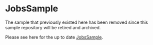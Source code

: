 # JobsSample
The sample that previously existed here has been removed since this sample repository will be retired and archived.

Please see here for the up to date [JobsSample](https://github.com/Azure/azure-iot-sdk-csharp/blob/main/readme.md#samples).